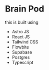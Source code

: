 # Brain Pod

this is built using

- Astro JS
- React JS
- Tailwind CSS
- Flowbite
- Supabase
- Postgres
- Typescript
